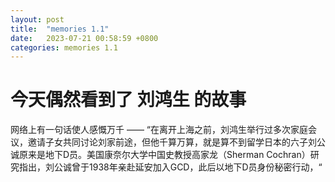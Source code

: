```yaml
---
layout: post
title:  "memories 1.1"
date:   2023-07-21 00:58:59 +0800
categories: memories 1.1
---
```


# 今天偶然看到了 刘鸿生 的故事
 

网络上有一句话使人感慨万千 —— “在离开上海之前，刘鸿生举行过多次家庭会议，邀请子女共同讨论刘家前途，但他千算万算，就是算不到留学日本的六子刘公诚原来是地下D员。美国康奈尔大学中国史教授高家龙（Sherman Cochran）研究指出，刘公诚曾于1938年亲赴延安加入GCD，此后以地下D员身份秘密行动，“
